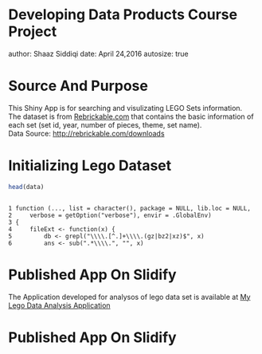 Developing Data Products Course Project
========================================================
author: Shaaz Siddiqi
date: April 24,2016
autosize: true

Source And Purpose
==========================================================

This Shiny App is for searching and visulizating LEGO Sets information.    
The dataset is from [Rebrickable.com](http://rebrickable.com/) that contains the basic information of each set (set id, year, number of pieces, theme, set name).  
Data Source: http://rebrickable.com/downloads 

Initializing Lego Dataset
========================================================


```r
head(data)
```

```
                                                                     
1 function (..., list = character(), package = NULL, lib.loc = NULL, 
2     verbose = getOption("verbose"), envir = .GlobalEnv)            
3 {                                                                  
4     fileExt <- function(x) {                                       
5         db <- grepl("\\\\.[^.]+\\\\.(gz|bz2|xz)$", x)              
6         ans <- sub(".*\\\\.", "", x)                               
```

Published App On Slidify
========================================================


The Application developed for analysos of lego data set is available at [My Lego Data Analysis Application](https://sid101.shinyapps.io/Developing-Data-Products-Project/)



Published App On Slidify
========================================================


